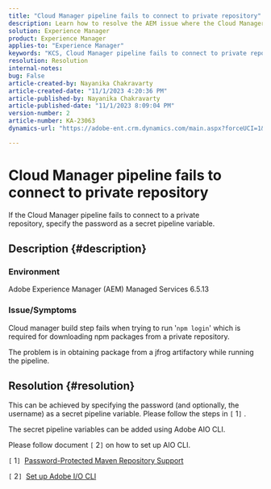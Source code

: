 ```yaml
---
title: "Cloud Manager pipeline fails to connect to private repository"
description: Learn how to resolve the AEM issue where the Cloud Manager pipeline fails to connect to a private repository.
solution: Experience Manager
product: Experience Manager
applies-to: "Experience Manager"
keywords: "KCS, Cloud Manager pipeline fails to connect to private repository, AEM Managed Services 6.5.13, secret pipeline variable, Adobe AIO CLI"
resolution: Resolution
internal-notes: 
bug: False
article-created-by: Nayanika Chakravarty
article-created-date: "11/1/2023 4:20:36 PM"
article-published-by: Nayanika Chakravarty
article-published-date: "11/1/2023 8:09:04 PM"
version-number: 2
article-number: KA-23063
dynamics-url: "https://adobe-ent.crm.dynamics.com/main.aspx?forceUCI=1&pagetype=entityrecord&etn=knowledgearticle&id=1771a694-d278-ee11-8179-6045bd0065f9"

---
```

# Cloud Manager pipeline fails to connect to private repository


If the Cloud Manager pipeline fails to connect to a private repository, specify the password as a secret pipeline variable.



## Description {#description}


### Environment

Adobe Experience Manager (AEM) Managed Services 6.5.13

### Issue/Symptoms

Cloud manager build step fails when trying to run '`npm login`' which is required for downloading npm packages from a private repository.

The problem is in obtaining package from a jfrog artifactory while running the pipeline.


## Resolution {#resolution}


This can be achieved by specifying the password (and optionally, the username) as a secret pipeline variable. Please follow the steps in `[` 1`]` .

The secret pipeline variables can be added using Adobe AIO CLI.

Please follow document `[` 2`]`  on how to set up AIO CLI.

`[` 1`]`  [Password-Protected Maven Repository Support](https://experienceleague.adobe.com/docs/experience-manager-cloud-service/content/implementing/using-cloud-manager/create-application-project/setting-up-project.html?lang=en#password-protected-maven-repositories)

`[` 2`]`  [Set up Adobe I/O CLI](https://experienceleague.adobe.com/docs/experience-manager-learn/cloud-service/local-development-environment-set-up/development-tools.html?lang=en#aio-cli)
